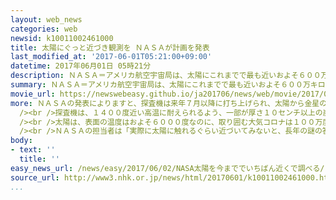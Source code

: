 ```yaml
---
layout: web_news
categories: web
newsid: k10011002461000
title: 太陽にぐっと近づき観測を ＮＡＳＡが計画を発表
last_modified_at: '2017-06-01T05:21:00+09:00'
datetime: 2017年06月01日 05時21分
description: ＮＡＳＡ＝アメリカ航空宇宙局は、太陽にこれまでで最も近いおよそ６００万キロの距離まで接近して観測する探査機を、来年夏に打ち上げる計画を３１日に発表し、太陽の大気の状態などを観測し、１００万度を超える高温になる仕組みなどを調べることにしています。
summary: ＮＡＳＡ＝アメリカ航空宇宙局は、太陽にこれまでで最も近いおよそ６００万キロの距離まで接近して観測する探査機を、来年夏に打ち上げる計画を３１日に発表し、太陽の大気の状態などを観測し、１００万度を超える高温になる仕組みなどを調べることにしています。
movie_url: https://newswebeasy.github.io/ja201706/news/web/movie/2017/06/02/k10011002461000.mp4
more: ＮＡＳＡの発表によりますと、探査機は来年７月以降に打ち上げられ、太陽から金星の周りを回るだ円形の軌道を描きながら、来年１１月以降、２０２５年６月までに合わせて２４回接近する計画です。<br
  /><br />探査機は、１４００度近い高温に耐えられるよう、一部が厚さ１０センチ以上の炭素繊維で保護されていて、２０２４年１２月には、太陽の表面からおよそ６００万キロと、これまでの記録のおよそ４４００万キロより格段に近いところまで接近します。<br
  /><br />太陽は、表面の温度はおよそ６０００度なのに、取り囲む大気コロナは１００万度を超える理由が謎とされていて、ＮＡＳＡは大気の状態を近くから観測することで、こうした謎に迫るほか、人工衛星や地球上の通信などに影響を及ぼす、太陽から出る電気を帯びた風、太陽風が起きる仕組みを調べることで、地球への影響についての予測に役立てたいとしています。<br
  /><br />ＮＡＳＡの担当者は「実際に太陽に触れるぐらい近づいてみないと、長年の謎の答えは出ない。最も熱く最もクールなミッションになる」と話しています。
body:
- text: ''
  title: ''
easy_news_url: /news/easy/2017/06/02/NASA太陽を今まででいちばん近くで調べる/
source_url: http://www3.nhk.or.jp/news/html/20170601/k10011002461000.html
...
```


